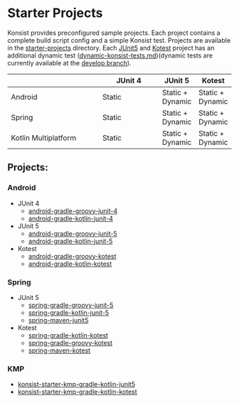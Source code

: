# Starter Projects

Konsist provides preconfigured sample projects. Each project contains a complete build script config and a simple Konsist test. Projects are available in the [starter-projects](https://github.com/LemonAppDev/konsist/tree/develop/samples/starter-projects) directory. Each [JUnit5](https://junit.org/junit5/) and [Kotest](https://kotest.io/) project has an additional dynamic test ([dynamic-konsist-tests.md](../advanced/dynamic-konsist-tests.md "mention"))(dynamic tests are currently available at the [develop branch](https://github.com/LemonAppDev/konsist/tree/develop/samples/starter-projects)).

<table><thead><tr><th width="225"></th><th width="148">JUnit 4</th><th>JUnit 5</th><th>Kotest</th></tr></thead><tbody><tr><td>Android</td><td>Static</td><td>Static + Dynamic</td><td>Static + Dynamic</td></tr><tr><td>Spring</td><td>Static</td><td>Static + Dynamic</td><td>Static + Dynamic</td></tr><tr><td>Kotlin Multiplatform</td><td>Static</td><td>Static + Dynamic</td><td>Static + Dynamic</td></tr></tbody></table>

## Projects:

### Android

* JUnit 4
  * [android-gradle-groovy-junit-4](https://github.com/LemonAppDev/konsist/tree/main/samples/starter-projects/konsist-starter-android-gradle-groovy-junit-4)
  * [android-gradle-kotlin-junit-4](https://github.com/LemonAppDev/konsist/tree/main/samples/starter-projects/konsist-starter-android-gradle-kotlin-junit-4)
* JUnit 5
  * [android-gradle-groovy-junit-5](https://github.com/LemonAppDev/konsist/tree/main/samples/starter-projects/konsist-starter-android-gradle-groovy-junit-5)
  * [android-gradle-kotlin-junit-5](https://github.com/LemonAppDev/konsist/tree/main/samples/starter-projects/konsist-starter-android-gradle-kotlin-junit-5)
* Kotest
  * [android-gradle-groovy-kotest](https://github.com/LemonAppDev/konsist/tree/main/samples/starter-projects/konsist-starter-android-gradle-groovy-kotest)
  * [android-gradle-kotlin-kotest](https://github.com/LemonAppDev/konsist/tree/main/samples/starter-projects/konsist-starter-android-gradle-kotlin-kotest)

### Spring

* JUnit 5
  * [spring-gradle-groovy-junit-5](https://github.com/LemonAppDev/konsist/tree/main/samples/starter-projects/konsist-starter-spring-gradle-groovy-junit-5)
  * [spring-gradle-kotlin-junit-5](https://github.com/LemonAppDev/konsist/tree/main/samples/starter-projects/konsist-starter-spring-gradle-kotlin-junit-5)
  * [spring-maven-junit5](https://github.com/LemonAppDev/konsist/tree/main/samples/starter-projects/konsist-starter-spring-maven-junit5)
* Kotest
  * [spring-gradle-kotlin-kotest](https://github.com/LemonAppDev/konsist/tree/main/samples/starter-projects/konsist-starter-spring-gradle-kotlin-kotest)
  * [spring-gradle-groovy-kotest](https://github.com/LemonAppDev/konsist/tree/main/samples/starter-projects/konsist-starter-spring-gradle-groovy-kotest)
  * [spring-maven-kotest](https://github.com/LemonAppDev/konsist/tree/main/samples/starter-projects/konsist-starter-spring-maven-kotest)

### KMP

* [konsist-starter-kmp-gradle-kotlin-junit5](https://github.com/LemonAppDev/konsist/tree/main/samples/starter-projects/konsist-starter-kmp-gradle-kotlin-junit5)
* [konsist-starter-kmp-gradle-kotlin-kotest](https://github.com/LemonAppDev/konsist/tree/main/samples/starter-projects/konsist-starter-kmp-gradle-kotlin-kotest)

